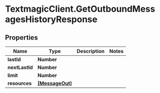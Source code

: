 # TextmagicClient.GetOutboundMessagesHistoryResponse

## Properties
Name | Type | Description | Notes
------------ | ------------- | ------------- | -------------
**lastId** | **Number** |  | 
**nextLastId** | **Number** |  | 
**limit** | **Number** |  | 
**resources** | [**[MessageOut]**](MessageOut.md) |  | 


